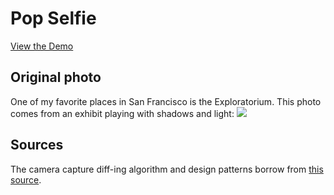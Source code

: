 # Pop Selfie
[View the Demo](https://jffng.github.io/popselfie)

## Original photo
One of my favorite places in San Francisco is the Exploratorium. This photo comes from an exhibit playing with shadows and light:
![](https://scontent-iad3-1.cdninstagram.com/t51.2885-15/e35/16789819_176935052797134_6328406333791928320_n.jpg)

## Sources
The camera capture diff-ing algorithm and design patterns borrow from [this source](http://codersblock.com/blog/motion-detection-with-javascript/).
